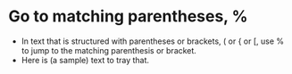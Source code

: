 # Go to matching parentheses, %
- In text that is structured with parentheses or brackets, ( or { or [, use % to jump to the matching parenthesis or bracket.
- Here is (a sample) text to tray that.
